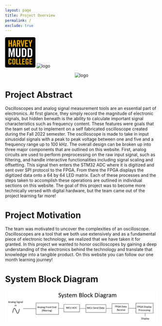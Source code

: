 ```yaml
---
layout: page
title: Project Overview
permalink: /
exclude: true
---
```


<div style="text-align: left">
  <img src="./assets/img/hmc_logo.png" alt="logo" width="100" />
  <img src="./assets/img/Logo.png" alt="logo" width="100" />
</div>

<n></n>
</n>
<div style="text-align: center">
  <img src="./assets/img/scope.jpg" alt="logo" width="800" />
</div>


# Project Abstract
Oscilloscopes and analog signal measurement tools are an essential part of electronics. At first glance, they simply record the magnitude of electronic signals, but hidden beneath is the ability to calculate important signal characteristics such as frequency content. These features were goals that the team set out to implement on a self fabricated oscilloscope created during the Fall 2022 semester. The oscilloscope is made to take in input sinusoidal signals with a peak to peak voltage between one and five and a frequency range up to 100 kHz. The overall design can be broken up into three major components that are outlined on this website. First, analog circuits are used to perform preprocessing on the raw input signal, such as filtering, and handle interactive functionalities including signal scaling and offsetting. This signal then enters the STM32 ADC where it is digitized and sent over SPI protocol to the FPGA. From there the FPGA displays the digitized data onto a 64 by 64 LED matrix. Each of these processes and the steps taken to accomplish these operations are outlined in individual sections on this website. The goal of this project was to become more technically versed with digital hardware, but the team came out of the project learning far more!

# Project Motivation
The team was motivated to uncover the complexities of an oscilloscope. Oscilloscopes are a tool that we both use extensively and as a fundamental piece of electronic technology, we realized that we have taken it for granted. In this project we wanted to honor oscilloscopes by gaining a deep understanding of the electronics behind the technology and translate that knowledge into a tangible product. On this website you can follow our one month learning journey!
<n></n>

# System Block Diagram

<div style="text-align: center">
  <img src="./assets/schematics/block_diagram.png" alt="system" width="800" />
</div>
